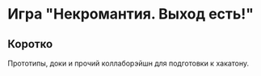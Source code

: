 # Игра "Некромантия. Выход есть!" 

## Коротко
Прототипы, доки и прочий коллаборэйшн для подготовки к хакатону.
